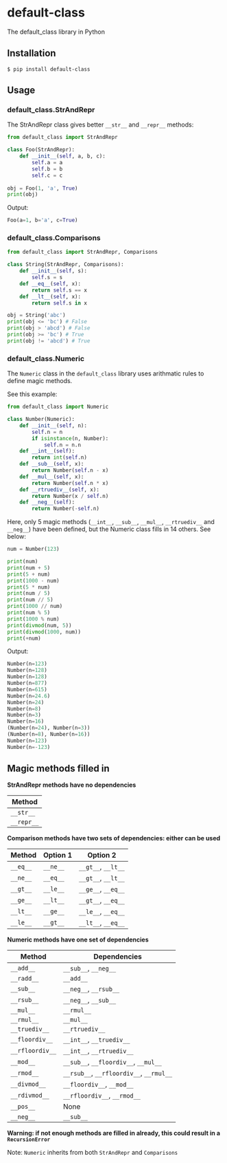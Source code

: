 # default-class
The default_class library in Python

## Installation

```
$ pip install default-class
```

## Usage

### default_class.StrAndRepr

The StrAndRepr class gives better `__str__` and `__repr__` methods:

```python
from default_class import StrAndRepr

class Foo(StrAndRepr):
    def __init__(self, a, b, c):
        self.a = a
        self.b = b
        self.c = c
        
obj = Foo(1, 'a', True)
print(obj)
```

Output:

```python
Foo(a=1, b='a', c=True)
```

### default_class.Comparisons

```python
from default_class import StrAndRepr, Comparisons

class String(StrAndRepr, Comparisons):
    def __init__(self, s):
        self.s = s
    def __eq__(self, x):
        return self.s == x
    def __lt__(self, x):
        return self.s in x

obj = String('abc')
print(obj <= 'bc') # False
print(obj > 'abcd') # False
print(obj >= 'bc') # True
print(obj != 'abcd') # True
```

### default_class.Numeric

The `Numeric` class in the `default_class` library uses arithmatic rules to define magic methods.

See this example:

```python
from default_class import Numeric

class Number(Numeric):
    def __init__(self, n):
        self.n = n
        if isinstance(n, Number):
            self.n = n.n
    def __int__(self):
        return int(self.n)
    def __sub__(self, x):
        return Number(self.n - x)
    def __mul__(self, x):
        return Number(self.n * x)
    def __rtruediv__(self, x):
        return Number(x / self.n)
    def __neg__(self):
        return Number(-self.n)
```

Here, only 5 magic methods (`__int__`, `__sub__`, `__mul__`, `__rtruediv__` and `__neg__`) have been defined, but the Numeric class fills in 14 others. See below:

```python
num = Number(123)

print(num)
print(num + 5)
print(5 + num)
print(1000 - num)
print(5 * num)
print(num / 5)
print(num // 5)
print(1000 // num)
print(num % 5)
print(1000 % num)
print(divmod(num, 5))
print(divmod(1000, num))
print(+num)
```

Output:

```python
Number(n=123)
Number(n=128)
Number(n=128)
Number(n=877)
Number(n=615)
Number(n=24.6)
Number(n=24)
Number(n=8)
Number(n=3)
Number(n=16)
(Number(n=24), Number(n=3))
(Number(n=8), Number(n=16))
Number(n=123)
Number(n=-123)
```

## Magic methods filled in

**StrAndRepr methods have no dependencies**

|Method|
|-|
|`__str__`|
|`__repr__`|

**Comparison methods have two sets of dependencies: either can be used**

|Method|Option 1|Option 2|
|-|-|-|
|`__eq__`|`__ne__`|`__gt__`, `__lt__`|
|`__ne__`|`__eq__`|`__gt__`, `__lt__`|
|`__gt__`|`__le__`|`__ge__`, `__eq__`|
|`__ge__`|`__lt__`|`__gt__`, `__eq__`|
|`__lt__`|`__ge__`|`__le__`, `__eq__`|
|`__le__`|`__gt__`|`__lt__`, `__eq__`|

**Numeric methods have one set of dependencies**

|Method|Dependencies|
|-|-|
|`__add__`|`__sub__`, `__neg__`|
|`__radd__`|`__add__`|
|`__sub__`|`__neg__`, `__rsub__`|
|`__rsub__`|`__neg__`, `__sub__`|
|`__mul__`|`__rmul__`|
|`__rmul__`|`__mul__`|
|`__truediv__`|`__rtruediv__`|
|`__floordiv__`|`__int__`, `__truediv__`|
|`__rfloordiv__`|`__int__`, `__rtruediv__`|
|`__mod__`|`__sub__`, `__floordiv__`, `__mul__`|
|`__rmod__`|`__rsub__`, `__rfloordiv__`, `__rmul__`|
|`__divmod__`|`__floordiv__`, `__mod__`|
|`__rdivmod__`|`__rfloordiv__`, `__rmod__`|
|`__pos__`|None|
|`__neg__`|`__sub__`|

**Warning: if not enough methods are filled in already, this could result in a `RecursionError`**

Note: `Numeric` inherits from both `StrAndRepr` and `Comparisons`
